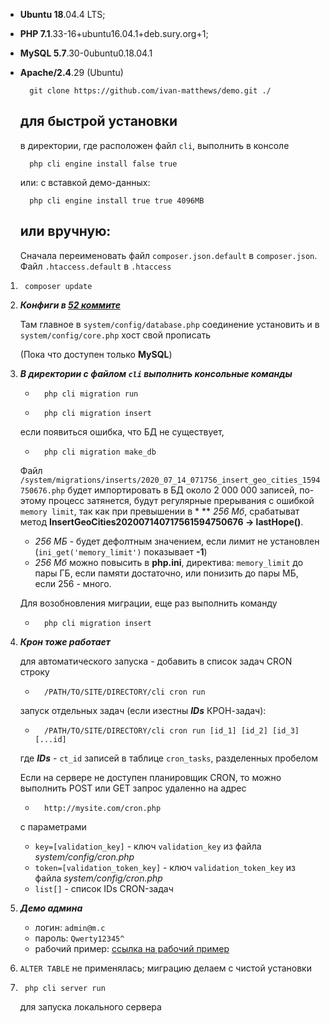 * **Ubuntu 18**.04.4 LTS;
* **PHP 7.1**.33-16+ubuntu16.04.1+deb.sury.org+1;
* **MySQL 5.7**.30-0ubuntu0.18.04.1
* **Apache/2.4**.29 (Ubuntu)

		git clone https://github.com/ivan-matthews/demo.git ./

	для быстрой установки
	---
	
	в директории, где расположен файл ``cli``, выполнить в консоле
	
		php cli engine install false true
		
	или: с вставкой демо-данных:
		
		php cli engine install true true 4096MB
	или вручную:	
	---

	Сначала переименовать файл ``composer.json.default`` в ``composer.json``.
	Файл ``.htaccess.default`` в ``.htaccess``
    
1.		composer update


2. ***Конфиги в [52 коммите](https://github.com/ivan-matthews/demo/commit/0716284f4e99368fa18d2e9f8760b054114aaae6 "0716284f4e99368fa18d2e9f8760b054114aaae6")***

	Там главное в ``system/config/database.php`` соединение установить
	и в ``system/config/core.php`` хост свой прописать

	(Пока что доступен только **MySQL**)

3. ***В директории с файлом `cli` выполнить консольные команды*** 

	*		php cli migration run
	*		php cli migration insert

	если появиться ошибка, что БД не существует,

	* 		php cli migration make_db

	Файл ``/system/migrations/inserts/2020_07_14_071756_insert_geo_cities_1594750676.php``
	будет импортировать в БД около 2 000 000 записей, по-этому процесс затянется,
	будут регулярные прерывания с ошибкой `memory limit`, так как при превышении 
	в * ** *256 Мб*, срабатыват метод **InsertGeoCities202007140717561594750676 -> lastHope()**.
	
	* *256 МБ* - будет дефолтным значением, если лимит не установлен (`ini_get('memory_limit')` показывает **-1**)
	* *256 Мб* можно повысить в **php.ini**, директива: `memory_limit` до пары ГБ, если памяти достаточно, или понизить до пары МБ, если 256 - много.

	Для возобновления миграции, еще раз выполнить команду
	*		php cli migration insert

4. ***Крон тоже работает***

	для автоматического запуска - добавить в список задач CRON строку

	* 		/PATH/TO/SITE/DIRECTORY/cli cron run

	запуск отдельных задач (если изестны ***IDs*** КРОН-задач): 
	* 		/PATH/TO/SITE/DIRECTORY/cli cron run [id_1] [id_2] [id_3] [...id]
	где ***IDs*** - `ct_id` записей в таблице `cron_tasks`, разделенных пробелом

	Если на сервере не доступен планировщик CRON, то можно выполнить POST или GET запрос
	удаленно на адрес
	*		http://mysite.com/cron.php
	с параметрами 
	* `key=[validation_key]` - ключ `validation_key` из файла *system/config/cron.php*
	* `token=[validation_token_key]` -  ключ `validation_token_key` из файла *system/config/cron.php*
	* `list[]` - список IDs CRON-задач

5. ***Демо админа***

	* логин: `admin@m.c`
	* пароль: `Qwerty12345^`
	* рабочий пример: [ссылка на рабочий пример](https://i-matthews.000webhostapp.com)
	
6. ```ALTER TABLE``` не применялась; миграцию делаем с чистой установки

7.	
		php cli server run
		
	для запуска локального сервера
